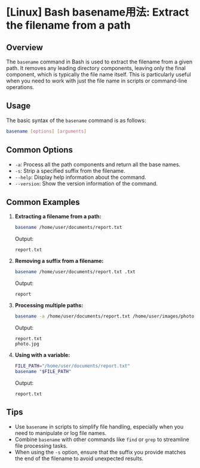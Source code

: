 # [Linux] Bash basename用法: Extract the filename from a path

## Overview
The `basename` command in Bash is used to extract the filename from a given path. It removes any leading directory components, leaving only the final component, which is typically the file name itself. This is particularly useful when you need to work with just the file name in scripts or command-line operations.

## Usage
The basic syntax of the `basename` command is as follows:

```bash
basename [options] [arguments]
```

## Common Options
- `-a`: Process all the path components and return all the base names.
- `-s`: Strip a specified suffix from the filename.
- `--help`: Display help information about the command.
- `--version`: Show the version information of the command.

## Common Examples

1. **Extracting a filename from a path:**
   ```bash
   basename /home/user/documents/report.txt
   ```
   Output:
   ```
   report.txt
   ```

2. **Removing a suffix from a filename:**
   ```bash
   basename /home/user/documents/report.txt .txt
   ```
   Output:
   ```
   report
   ```

3. **Processing multiple paths:**
   ```bash
   basename -a /home/user/documents/report.txt /home/user/images/photo.jpg
   ```
   Output:
   ```
   report.txt
   photo.jpg
   ```

4. **Using with a variable:**
   ```bash
   FILE_PATH="/home/user/documents/report.txt"
   basename "$FILE_PATH"
   ```
   Output:
   ```
   report.txt
   ```

## Tips
- Use `basename` in scripts to simplify file handling, especially when you need to manipulate or log file names.
- Combine `basename` with other commands like `find` or `grep` to streamline file processing tasks.
- When using the `-s` option, ensure that the suffix you provide matches the end of the filename to avoid unexpected results.